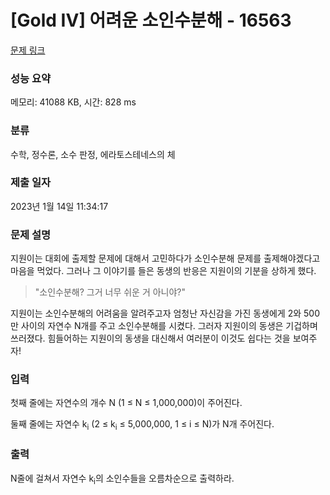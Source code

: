 # [Gold IV] 어려운 소인수분해 - 16563 

[문제 링크](https://www.acmicpc.net/problem/16563) 

### 성능 요약

메모리: 41088 KB, 시간: 828 ms

### 분류

수학, 정수론, 소수 판정, 에라토스테네스의 체

### 제출 일자

2023년 1월 14일 11:34:17

### 문제 설명

<p>지원이는 대회에 출제할 문제에 대해서 고민하다가 소인수분해 문제를 출제해야겠다고 마음을 먹었다. 그러나 그 이야기를 들은 동생의 반응은 지원이의 기분을 상하게 했다.</p>

<blockquote>
<p>"소인수분해? 그거 너무 쉬운 거 아니야?"</p>
</blockquote>

<p>지원이는 소인수분해의 어려움을 알려주고자 엄청난 자신감을 가진 동생에게 2와 500만 사이의 자연수 N개를 주고 소인수분해를 시켰다. 그러자 지원이의 동생은 기겁하며 쓰러졌다. 힘들어하는 지원이의 동생을 대신해서 여러분이 이것도 쉽다는 것을 보여주자!</p>

### 입력 

 <p>첫째 줄에는 자연수의 개수 N (1 ≤ N ≤ 1,000,000)이 주어진다.</p>

<p>둘째 줄에는 자연수 k<sub>i</sub> (2 ≤ k<sub>i</sub> ≤ 5,000,000, 1 ≤ i ≤ N)가 N개 주어진다.</p>

### 출력 

 <p>N줄에 걸쳐서 자연수 k<sub>i</sub>의 소인수들을 오름차순으로 출력하라.</p>

